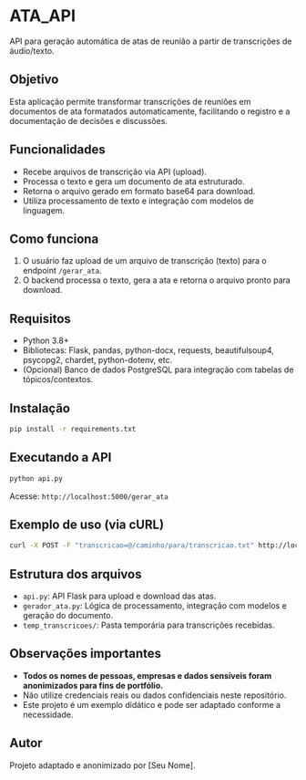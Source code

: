 # ATA_API

API para geração automática de atas de reunião a partir de transcrições de áudio/texto.

## Objetivo
Esta aplicação permite transformar transcrições de reuniões em documentos de ata formatados automaticamente, facilitando o registro e a documentação de decisões e discussões.

## Funcionalidades
- Recebe arquivos de transcrição via API (upload).
- Processa o texto e gera um documento de ata estruturado.
- Retorna o arquivo gerado em formato base64 para download.
- Utiliza processamento de texto e integração com modelos de linguagem.

## Como funciona
1. O usuário faz upload de um arquivo de transcrição (texto) para o endpoint `/gerar_ata`.
2. O backend processa o texto, gera a ata e retorna o arquivo pronto para download.

## Requisitos
- Python 3.8+
- Bibliotecas: Flask, pandas, python-docx, requests, beautifulsoup4, psycopg2, chardet, python-dotenv, etc.
- (Opcional) Banco de dados PostgreSQL para integração com tabelas de tópicos/contextos.

## Instalação
```bash
pip install -r requirements.txt
```

## Executando a API
```bash
python api.py
```
Acesse: `http://localhost:5000/gerar_ata`

## Exemplo de uso (via cURL)
```bash
curl -X POST -F "transcricao=@/caminho/para/transcricao.txt" http://localhost:5000/gerar_ata
```

## Estrutura dos arquivos
- `api.py`: API Flask para upload e download das atas.
- `gerador_ata.py`: Lógica de processamento, integração com modelos e geração do documento.
- `temp_transcricoes/`: Pasta temporária para transcrições recebidas.

## Observações importantes
- **Todos os nomes de pessoas, empresas e dados sensíveis foram anonimizados para fins de portfólio.**
- Não utilize credenciais reais ou dados confidenciais neste repositório.
- Este projeto é um exemplo didático e pode ser adaptado conforme a necessidade.

## Autor
Projeto adaptado e anonimizado por [Seu Nome].
